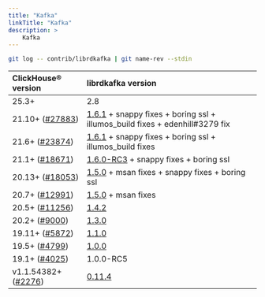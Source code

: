 ```yaml
---
title: "Kafka"
linkTitle: "Kafka"
description: >
    Kafka
---
```

```bash
git log -- contrib/librdkafka | git name-rev --stdin
```

| **ClickHouse® version** | **librdkafka version** |
| :--- | :--- |
| 25.3+ | 2.8 |
| 21.10+ ([\#27883](https://github.com/ClickHouse/ClickHouse/pull/27883)) | [1.6.1](https://github.com/edenhill/librdkafka/blob/v1.6.1/CHANGELOG.md) + snappy fixes + boring ssl + illumos_build fixes + edenhill#3279 fix|
| 21.6+ ([\#23874](https://github.com/ClickHouse/ClickHouse/pull/23874)) | [1.6.1](https://github.com/edenhill/librdkafka/blob/v1.6.1/CHANGELOG.md) + snappy fixes + boring ssl + illumos_build fixes|
| 21.1+ ([\#18671](https://github.com/ClickHouse/ClickHouse/pull/18671)) | [1.6.0-RC3](https://github.com/edenhill/librdkafka/blob/v1.6.0-RC3/CHANGELOG.md) + snappy fixes + boring ssl |
| 20.13+ ([\#18053](https://github.com/ClickHouse/ClickHouse/pull/18053)) | [1.5.0](https://github.com/edenhill/librdkafka/blob/v1.5.0/CHANGELOG.md) + msan fixes + snappy fixes + boring ssl |
| 20.7+ ([\#12991](https://github.com/ClickHouse/ClickHouse/pull/12991)) | [1.5.0](https://github.com/edenhill/librdkafka/blob/v1.5.0/CHANGELOG.md) + msan fixes |
| 20.5+ ([\#11256](https://github.com/ClickHouse/ClickHouse/pull/11256)) | [1.4.2](https://github.com/edenhill/librdkafka/blob/v1.4.2/CHANGELOG.md) |
| 20.2+ ([\#9000](https://github.com/ClickHouse/ClickHouse/pull/9000)) | [1.3.0](https://github.com/edenhill/librdkafka/releases?after=v1.4.0-PRE1) |
| 19.11+ ([\#5872](https://github.com/ClickHouse/ClickHouse/pull/5872)) | [1.1.0](https://github.com/edenhill/librdkafka/releases?after=v1.1.0-selfstatic-test12) |
| 19.5+ ([\#4799](https://github.com/ClickHouse/ClickHouse/pull/4799)) | [1.0.0](https://github.com/edenhill/librdkafka/releases?after=v1.0.1-RC1) |
| 19.1+ ([\#4025](https://github.com/ClickHouse/ClickHouse/pull/4025)) | 1.0.0-RC5 |
| v1.1.54382+ ([\#2276](https://github.com/ClickHouse/ClickHouse/pull/2276)) | [0.11.4](https://github.com/edenhill/librdkafka/releases?after=v0.11.4-adminapi-post1) |

